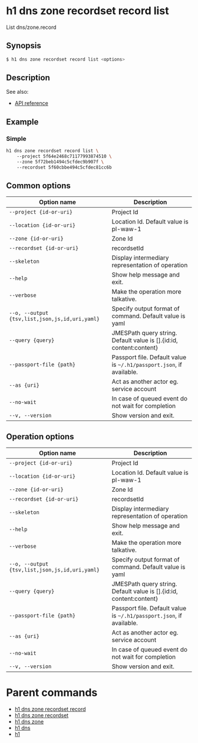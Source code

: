 
# h1 dns zone recordset record list

List dns/zone.record

## Synopsis

```bash
$ h1 dns zone recordset record list <options>
```

## Description

See also:

* [API reference](https://api.hyperone.com/v2/docs#operation/dns_project_zone_recordset_record_list)

## Example


### Simple

```bash
h1 dns zone recordset record list \ 
	--project 5f64e2468c71177993874510 \ 
	--zone 5f72beb1494c5cfdec9b907f \ 
	--recordset 5f60cbbe494c5cfdec81cc6b
```

## Common options

| Option name                                        | Description                                                              |
| -------------------------------------------------- | ------------------------------------------------------------------------ |
| ```--project {id-or-uri}```                        | Project Id                                                               |
| ```--location {id-or-uri}```                       | Location Id. Default value is pl-waw-1                                   |
| ```--zone {id-or-uri}```                           | Zone Id                                                                  |
| ```--recordset {id-or-uri}```                      | recordsetId                                                              |
| ```--skeleton```                                   | Display intermediary representation of operation                         |
| ```--help```                                       | Show help message and exit.                                              |
| ```--verbose```                                    | Make the operation more talkative.                                       |
| ```--o, --output {tsv,list,json,js,id,uri,yaml}``` | Specify output format of command. Default value is yaml                  |
| ```--query {query}```                              | JMESPath query string. Default value is [].\{id:id, content:content\}    |
| ```--passport-file {path}```                       | Passport file. Default value is ```~/.h1/passport.json```, if available. |
| ```--as {uri}```                                   | Act as another actor eg. service account                                 |
| ```--no-wait```                                    | In case of queued event do not wait for completion                       |
| ```--v, --version```                               | Show version and exit.                                                   |

## Operation options

| Option name                                        | Description                                                              |
| -------------------------------------------------- | ------------------------------------------------------------------------ |
| ```--project {id-or-uri}```                        | Project Id                                                               |
| ```--location {id-or-uri}```                       | Location Id. Default value is pl-waw-1                                   |
| ```--zone {id-or-uri}```                           | Zone Id                                                                  |
| ```--recordset {id-or-uri}```                      | recordsetId                                                              |
| ```--skeleton```                                   | Display intermediary representation of operation                         |
| ```--help```                                       | Show help message and exit.                                              |
| ```--verbose```                                    | Make the operation more talkative.                                       |
| ```--o, --output {tsv,list,json,js,id,uri,yaml}``` | Specify output format of command. Default value is yaml                  |
| ```--query {query}```                              | JMESPath query string. Default value is [].\{id:id, content:content\}    |
| ```--passport-file {path}```                       | Passport file. Default value is ```~/.h1/passport.json```, if available. |
| ```--as {uri}```                                   | Act as another actor eg. service account                                 |
| ```--no-wait```                                    | In case of queued event do not wait for completion                       |
| ```--v, --version```                               | Show version and exit.                                                   |

# Parent commands

* [h1 dns zone recordset record](./../README.md)
* [h1 dns zone recordset](./../../README.md)
* [h1 dns zone](./../../../README.md)
* [h1 dns](./../../../../README.md)
* [h1](./../../../../../README.md)
